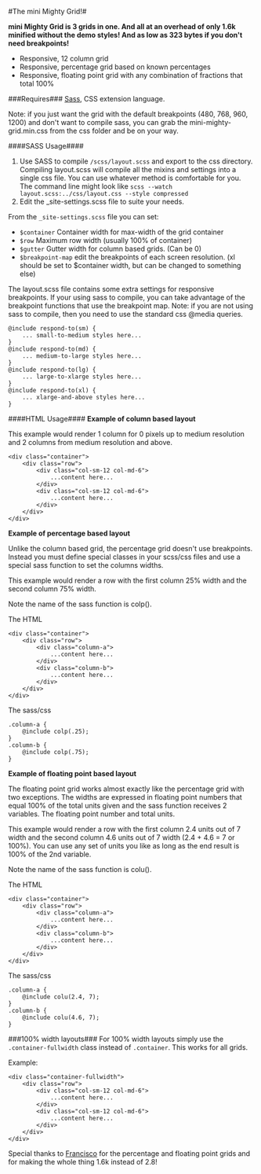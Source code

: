 #The mini Mighty Grid!#

**mini Mighty Grid is 3 grids in one. And all at an overhead of only 1.6k minified without the demo styles! And as low as 323 bytes if you don't need breakpoints!**

- Responsive, 12 column grid
- Responsive, percentage grid based on known percentages
- Responsive, floating point grid with any combination of fractions that total 100%

###Requires###
[Sass](http://sass-lang.com/), CSS extension language.

Note: if you just want the grid with the default breakpoints (480, 768, 960, 1200) and don't want to compile sass, you can grab the mini-mighty-grid.min.css from the css folder and be on your way.

####SASS Usage####
1. Use SASS to compile `/scss/layout.scss` and export to the css directory. Compiling layout.scss will compile all the mixins and settings into a single css file. You can use whatever method is comfortable for you. The command line might look like `scss --watch layout.scss:../css/layout.css --style compressed`
2. Edit the _site-settings.scss file to suite your needs.

From the `_site-settings.scss` file you can set:
- `$container` Container width for max-width of the grid container
- `$row` Maximum row width (usually 100% of container)
- `$gutter` Gutter width for column based grids. (Can be 0)
- `$breakpoint-map` edit the breakpoints of each screen resolution. (xl should be set to $container width, but can be changed to something else)

The layout.scss file contains some extra settings for responsive breakpoints. If your using sass to compile, you can take advantage of the breakpoint functions that use the breakpoint map. Note: if you are not using sass to compile, then you need to use the standard css @media queries.
```
@include respond-to(sm) {
    ... small-to-medium styles here...
}
@include respond-to(md) {
    ... medium-to-large styles here...
}
@include respond-to(lg) {
    ... large-to-xlarge styles here...
}
@include respond-to(xl) {
    ... xlarge-and-above styles here...
}
```

####HTML Usage####
**Example of column based layout**

This example would render 1 column for 0 pixels up to medium resolution and 2 columns from medium resolution and above.
```
<div class="container">
    <div class="row">
        <div class="col-sm-12 col-md-6">
            ...content here...
        </div>
        <div class="col-sm-12 col-md-6">
            ...content here...
        </div>
    </div>
</div>
```
**Example of percentage based layout**

Unlike the column based grid, the percentage grid doesn't use breakpoints. Instead you must define special classes in your scss/css files and use a special sass function to set the columns widths.

This example would render a row with the first column 25% width and the second column 75% width.

Note the name of the sass function is colp().

The HTML
```
<div class="container">
    <div class="row">
        <div class="column-a">
            ...content here...
        </div>
        <div class="column-b">
            ...content here...
        </div>
    </div>
</div>
```

The sass/css
```
.column-a {
    @include colp(.25);
}
.column-b {
    @include colp(.75);
}
```
**Example of floating point based layout**

The floating point grid works almost exactly like the percentage grid with two exceptions. The widths are expressed in floating point numbers that equal 100% of the total units given and the sass function receives 2 variables. The floating point number and total units.

This example would render a row with the first column 2.4 units out of 7 width and the second column 4.6 units out of 7 width (2.4 + 4.6 = 7 or 100%). You can use any set of units you like as long as the end result is 100% of the 2nd variable.

Note the name of the sass function is colu().

The HTML
```
<div class="container">
    <div class="row">
        <div class="column-a">
            ...content here...
        </div>
        <div class="column-b">
            ...content here...
        </div>
    </div>
</div>
```

The sass/css
```
.column-a {
    @include colu(2.4, 7);
}
.column-b {
    @include colu(4.6, 7);
}
```

###100% width layouts###
For 100% width layouts simply use the `.container-fullwidth` class instead of `.container`. This works for all grids.

Example:
```
<div class="container-fullwidth">
    <div class="row">
        <div class="col-sm-12 col-md-6">
            ...content here...
        </div>
        <div class="col-sm-12 col-md-6">
            ...content here...
        </div>
    </div>
</div>
```
Special thanks to [Francisco](https://github.com/dospuntocero) for the percentage and floating point grids and for making the whole thing 1.6k instead of 2.8!
